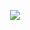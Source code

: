 <p align="center"> 
  <img src="https://profile-counter.glitch.me/Yeaseen/count.svg" />
</p>

<!--<p align="center"> <img width="50%" src="https://github-readme-stats.vercel.app/api?username=Yeaseen&show_icons=true&count_private=false&include_all_commits=true&theme=dark&card_width=500&bg_color=22272e&border_color=444c56" alt="Yeaseen" /></p> -->


<!-- <p align="center"> <img width="50%" src="https://github-readme-stats.vercel.app/api/pin?username=Yeaseen&repo=ML_Pattern&theme=dark" alt="Yeaseen" /></p> -->

<!-- ![Customized Card](https://github-readme-stats.vercel.app/api/pin?username=Yeaseen\&repo=ML_Pattern\&theme=dark) -->
